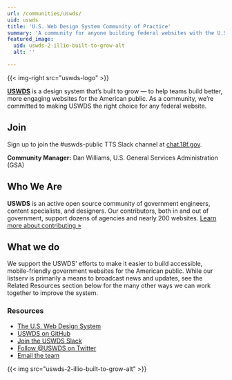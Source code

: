 ```yaml
---
url: /communities/uswds/
uid: uswds
title: 'U.S. Web Design System Community of Practice'
summary: 'A community for anyone building federal websites with the U.S. Web Design System or considering it for a future project.'
featured_image:
  uid: uswds-2-illio-built-to-grow-alt
  alt: ''

---
```


{{< img-right src="uswds-logo" >}}

[**USWDS**](https://designsystem.digital.gov) is a design system that’s built to grow — to help teams build better, more engaging websites for the American public. As a community, we’re committed to making USWDS the right choice for any federal website.

## Join

Sign up to join the #uswds-public TTS Slack channel at [chat.18f.gov](https://chat.18f.gov/).

**Community Manager:** Dan Williams, U.S. General Services Administration (GSA)

## Who We Are

**USWDS** is an active open source community of government engineers, content specialists, and designers. Our contributors, both in and out of government, support dozens of agencies and nearly 200 websites. [Learn more about contributing »](https://github.com/uswds/uswds/blob/develop/CONTRIBUTING.md)

## What we do
We support the USWDS’ efforts to make it easier to build accessible, mobile-friendly government websites for the American public. While our listserv is primarily a means to broadcast news and updates, see the Related Resources section below for the many other ways we can work together to improve the system.

### Resources

- [The U.S. Web Design System](https://designsystem.digital.gov/) 
- [USWDS on GitHub](https://github.com/uswds/uswds/) 
- [Join the USWDS Slack](https://chat.18f.gov/) 
- [Follow @USWDS on Twitter](https://twitter.com/uswds?lang=en)
- [Email the team](mailto:uswds@gsa.gov)

{{< img src="uswds-2-illio-built-to-grow-alt" >}}
